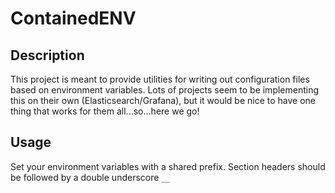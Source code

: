 # ContainedENV

## Description

This project is meant to provide utilities for writing out configuration files
based on environment variables.  Lots of projects seem to be implementing this
on their own (Elasticsearch/Grafana), but it would be nice to have one thing
that works for them all...so...here we go!

## Usage

Set your environment variables with a shared prefix.  Section headers should be
followed by a double underscore `__`
